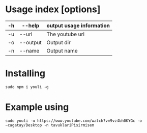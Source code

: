 # Usage index [options]

| -h | --help   | output usage information |
|----|----------|--------------------------|
| -u | --url    | The youtube url          |
| -o | --output | Output dir               |
| -n | --name   | Output name              |


# Installing
```
sudo npm i youli -g
```

# Example using

```
sudo youli -u https://www.youtube.com/watch?v=9vz4bh0KYGc -o ~cagatay/Desktop -n tavuklariPisirmisem
```
